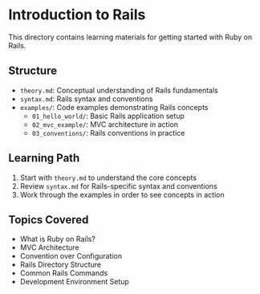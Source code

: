 # Introduction to Rails

This directory contains learning materials for getting started with Ruby on Rails.

## Structure

- `theory.md`: Conceptual understanding of Rails fundamentals
- `syntax.md`: Rails syntax and conventions
- `examples/`: Code examples demonstrating Rails concepts
  - `01_hello_world/`: Basic Rails application setup
  - `02_mvc_example/`: MVC architecture in action
  - `03_conventions/`: Rails conventions in practice

## Learning Path

1. Start with `theory.md` to understand the core concepts
2. Review `syntax.md` for Rails-specific syntax and conventions
3. Work through the examples in order to see concepts in action

## Topics Covered

- What is Ruby on Rails?
- MVC Architecture
- Convention over Configuration
- Rails Directory Structure
- Common Rails Commands
- Development Environment Setup 